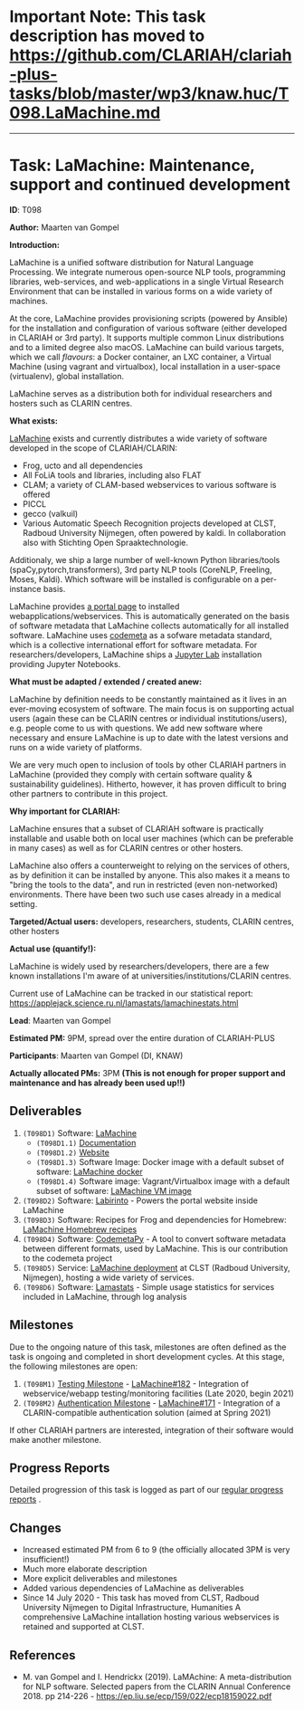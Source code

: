 # Important Note: This task description has moved to https://github.com/CLARIAH/clariah-plus-tasks/blob/master/wp3/knaw.huc/T098.LaMachine.md

-----------------

# Task: LaMachine: Maintenance, support and continued development

**ID**: T098

**Author:** Maarten van Gompel

**Introduction:**

LaMachine is a unified software distribution for Natural Language Processing. We integrate numerous open-source NLP
tools, programming libraries, web-services, and web-applications in a single Virtual Research Environment that can be
installed in various forms on a wide variety of machines.

At the core, LaMachine provides provisioning scripts (powered by Ansible) for the installation and configuration of
various software (either developed in CLARIAH or 3rd party). It supports multiple common Linux distributions and to a limited
degree also macOS. LaMachine can build various targets, which we call *flavours*: a Docker container, an LXC container,
a Virtual Machine (using vagrant and virtualbox), local installation in a user-space (virtualenv), global installation.

LaMachine serves as a distribution both for individual researchers and hosters such as CLARIN centres.

**What exists:**

[LaMachine](https://proycon.github.io/LaMachine) exists and currently distributes a wide variety of software developed
in the scope of CLARIAH/CLARIN:
* Frog, ucto and all dependencies
* All FoLiA tools and libraries, including also FLAT
* CLAM; a variety of CLAM-based webservices to various software is offered
* PICCL
* gecco (valkuil)
* Various Automatic Speech Recognition projects developed at CLST, Radboud University Nijmegen, often powered by kaldi.
    In collaboration also with Stichting Open Spraaktechnologie.

Additionaly, we ship a large number of well-known Python libraries/tools (spaCy,pytorch,transformers), 3rd party NLP tools
(CoreNLP, Freeling, Moses, Kaldi). Which software will be installed is configurable on a per-instance basis.

LaMachine provides [a portal page](https://github.com/proycon/labirinto) to installed webapplications/webservices. This
is automatically generated on the basis of software metadata that LaMachine collects automatically for all installed
software. LaMachine uses [codemeta](https://codemeta.github.io) as a sofware metadata standard, which is a collective
international effort for software metadata. For researchers/developers, LaMachine ships a [Jupyter Lab](https://jupyter.org/) installation providing
Jupyter Notebooks.

**What must be adapted / extended / created anew:**

LaMachine by definition  needs to be constantly maintained as it lives in an ever-moving ecosystem of software. The
main focus is on supporting actual users (again these can be CLARIN centres or individual institutions/users), e.g.
people come to us with questions.  We add new software where necessary and ensure LaMachine is up to date with the
latest versions and runs on a wide variety of platforms.

We are very much open to inclusion of tools by other CLARIAH partners in LaMachine (provided they comply with certain
software quality & sustainability guidelines). Hitherto, however, it has proven difficult to bring other partners to
contribute in this project.

**Why important for CLARIAH:**

LaMachine ensures that a subset of CLARIAH software is practically installable and usable both on local user machines (which can be preferable in many cases)
as well as for CLARIN centres or other hosters.

LaMachine also offers a counterweight to relying on the services of others, as by definition it can be installed by
anyone. This also makes it a means to "bring the tools to the data", and run in restricted (even non-networked)
environments. There have been two such use cases already in a medical setting.

**Targeted/Actual users:** developers, researchers, students, CLARIN centres, other hosters

**Actual use (quantify!):**

LaMachine is widely used by researchers/developers, there are a few known installations I'm aware of at
universities/institutions/CLARIN centres.

Current use of LaMachine can be tracked in our statistical report: https://applejack.science.ru.nl/lamastats/lamachinestats.html

**Lead**: Maarten van Gompel

**Estimated PM:** 9PM, spread over the entire duration of CLARIAH-PLUS

**Participants**: Maarten van Gompel (DI, KNAW)

**Actually allocated PMs:** 3PM  **(This is not enough for proper support and maintenance and has already been used up!!)**

## Deliverables

1. ``(T098D1)`` Software: [LaMachine](https://github.com/proycon/LaMachine)
    * ``(T098D1.1)`` [Documentation](https://github.com/proycon/LaMachine/blob/master/README.md)
    * ``(T098D1.2)`` [Website](https://proycon.github.io/LaMachine)
    * ``(T098D1.3)`` Software Image: Docker image with a default subset of software: [LaMachine docker](https://hub.docker.com/r/proycon/lamachine/)
    * ``(T098D1.4)`` Software image: Vagrant/Virtualbox image with a default subset of software: [LaMachine VM image](https://app.vagrantup.com/proycon/boxes/lamachine/)
2. ``(T098D2)`` Software: [Labirinto](https://github.com/proycon/labirinto) - Powers the portal website inside LaMachine
3. ``(T098D3)`` Software: Recipes for Frog and dependencies for Homebrew: [LaMachine Homebrew recipes](https://github.com/fkarsdorp/homebrew-lamachine)
4. ``(T098D4)`` Software: [CodemetaPy](https://github.com/proycon/codemetapy) - A tool to convert software metadata between
    different formats, used by LaMachine. This is our contribution to the codemeta project
5. ``(T098D5)`` Service: [LaMachine deployment](https://webservices.cls.ru.nl) at CLST (Radboud University, Nijmegen), hosting a wide variety of services.
4. ``(T098D6)`` Software: [Lamastats](https://github.com/proycon/lamastats) - Simple usage statistics for services
   included in LaMachine, through log analysis

## Milestones

Due to the ongoing nature of this task, milestones are often defined as the task is ongoing and completed in short development
 cycles. At this stage, the following milestones are open:

1. ``(T098M1)`` [Testing Milestone](https://github.com/proycon/LaMachine/milestone/12) - [LaMachine#182](https://github.com/proycon/LaMachine/issues/182) - Integration of webservice/webapp testing/monitoring facilities (Late 2020, begin 2021)
2. ``(T098M2)`` [Authentication Milestone](https://github.com/proycon/LaMachine/milestone/11) - [LaMachine#171](https://github.com/proycon/LaMachine/issues/171) - Integration of a CLARIN-compatible authentication solution (aimed at Spring 2021)

If other CLARIAH partners are interested, integration of their software would make another milestone.

## Progress Reports

Detailed progression of this task is logged as part of our [regular progress reports](https://github.com/LanguageMachines/releasereport/tree/master/reports) .

## Changes

* Increased estimated PM from 6 to 9 (the officially allocated 3PM is very insufficient!)
* Much more elaborate description
* More explicit deliverables and milestones
* Added various dependencies of LaMachine as deliverables
* Since 14 July 2020 - This task has moved from CLST, Radboud University Nijmegen to Digital Infrastructure, Humanities
  A comprehensive LaMachine intallation hosting various webservices is retained and supported at CLST.

## References

* M. van Gompel and I. Hendrickx (2019). LaMAchine: A meta-distribution for NLP software. Selected papers from the
    CLARIN Annual Conference 2018. pp 214-226 - https://ep.liu.se/ecp/159/022/ecp18159022.pdf
